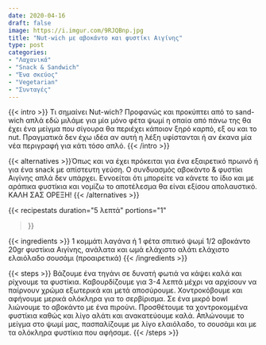 ```yaml
---
date: 2020-04-16
draft: false
image: https://i.imgur.com/9RJQBnp.jpg
title: "Nut-wich με αβοκάντο και φυστίκι Αιγίνης"
type: post
categories:
- "Λαχανικά"
- "Snack & Sandwich"
- "Ένα σκεύος"
- "Vegetarian"
- "Συνταγές"
---
```


{{< intro >}}
Τι σημαίνει Nut-wich? Προφανώς και προκύπτει από το sand-wich απλά εδώ μιλάμε για μία μόνο φέτα ψωμί η οπαία από πάνω της θα έχει ένα μείγμα που σίγουρα θα περιέχει κάποιον ξηρό καρπό, εξ ου και το nut. Πραγματικά δεν έχω ιδέα αν αυτή η λέξη υφίστανται ή αν έκανα μία νέα περιγραφή για κάτι τόσο απλό.
{{< /intro >}}

{{< alternatives >}}Όπως και να έχει πρόκειται για ένα εξαιρετικό πρωινό ή για ένα snack με απίστευτη γεύση. Ο συνδυασμός αβοκάντο & φυστίκι Αιγίνης απλά δεν υπάρχει. Εννοείται ότι μπορείτε να κάνετε το ίδιο και με αράπικα φυστίκια και νομίζω το αποτέλεσμα θα είναι εξίσου απολαυστικό. ΚΑΛΗ ΣΑΣ ΟΡΕΞΗ!
{{< /alternatives >}}

{{< recipestats 
    duration="5 λεπτά"
    portions="1"
>}}

{{< ingredients >}} 
1 κομμάτι λαγάνα ή 1 φέτα σπιτικό ψωμί
1/2 αβοκάντο
20gr φυστίκια Αιγίνης, ανάλατα και ωμά
ελάχιστο αλάτι
ελάχιστο ελαιόλαδο
σουσάμι (προαιρετικά)
{{< /ingredients >}}

{{< steps >}}
Βάζουμε ένα τηγάνι σε δυνατή φωτιά να κάψει καλά και ρίχνουμε τα φυστίκια.
Καβουρδίζουμε για 3-4 λεπτά μέχρι να αρχίσουν να παίρνουν χρώμα εξωτερικά και μετά αποσύρουμε. Χοντροκόβουμε και αφήνουμε μερικά ολόκληρα για το σερβίρισμα.
Σε ένα μικρό bowl λιώνουμε το αβοκάντο με ένα πιρούνι.
Προσθέτουμε τα χοντροκομμένα φυστίκια καθώς και λίγο αλάτι και ανακατεύουμε καλά.
Απλώνουμε το μείγμα στο ψωμί μας, πασπαλίζουμε με λίγο ελαιόλαδο, το σουσάμι και με τα ολόκληρα φυστίκια που αφήσαμε.
{{< /steps >}}